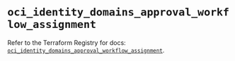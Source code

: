 # `oci_identity_domains_approval_workflow_assignment`

Refer to the Terraform Registry for docs: [`oci_identity_domains_approval_workflow_assignment`](https://registry.terraform.io/providers/oracle/oci/6.18.0/docs/resources/identity_domains_approval_workflow_assignment).
